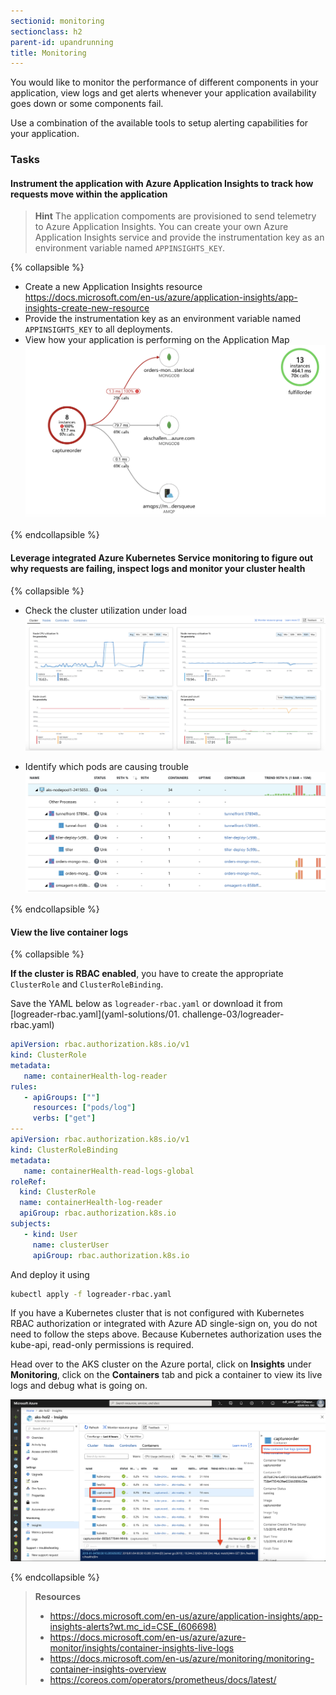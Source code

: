 ```yaml
---
sectionid: monitoring
sectionclass: h2
parent-id: upandrunning
title: Monitoring
---
```


You would like to monitor the performance of different components in your application, view logs and get alerts whenever your application availability goes down or some components fail.

Use a combination of the available tools to setup alerting capabilities for your application.

### Tasks

#### Instrument the application with Azure Application Insights to track how requests move within the application

> **Hint** The application compoments are provisioned to send telemetry to Azure Application Insights. You can create your own Azure Application Insights service and provide the instrumentation key as an environment variable named `APPINSIGHTS_KEY`.

{% collapsible %}

- Create a new Application Insights resource <https://docs.microsoft.com/en-us/azure/application-insights/app-insights-create-new-resource>
- Provide the instrumentation key as an environment variable named `APPINSIGHTS_KEY` to all deployments.
- View how your application is performing on the Application Map
  ![Application map](media/applicationmap.png)

{% endcollapsible %}

#### Leverage integrated Azure Kubernetes Service monitoring to figure out why requests are failing, inspect logs and monitor your cluster health

{% collapsible %}

- Check the cluster utilization under load
  ![Cluster utilization](media/clusterutilization.png)

- Identify which pods are causing trouble
  ![Pod utilization](media/podmetrics.png)

{% endcollapsible %}

#### View the live container logs

{% collapsible %}

**If the cluster is RBAC enabled**, you have to create the appropriate `ClusterRole` and `ClusterRoleBinding`.

Save the YAML below as `logreader-rbac.yaml` or download it from [logreader-rbac.yaml](yaml-solutions/01. challenge-03/logreader-rbac.yaml)

```yaml
apiVersion: rbac.authorization.k8s.io/v1
kind: ClusterRole
metadata:
   name: containerHealth-log-reader
rules:
   - apiGroups: [""]
     resources: ["pods/log"]
     verbs: ["get"]
---
apiVersion: rbac.authorization.k8s.io/v1
kind: ClusterRoleBinding
metadata:
   name: containerHealth-read-logs-global
roleRef:
  kind: ClusterRole
  name: containerHealth-log-reader
  apiGroup: rbac.authorization.k8s.io
subjects:
   - kind: User
     name: clusterUser
     apiGroup: rbac.authorization.k8s.io
```

And deploy it using

```sh
kubectl apply -f logreader-rbac.yaml
```

If you have a Kubernetes cluster that is not configured with Kubernetes RBAC authorization or integrated with Azure AD single-sign on, you do not need to follow the steps above. Because Kubernetes authorization uses the kube-api, read-only permissions is required.

Head over to the AKS cluster on the Azure portal, click on **Insights** under **Monitoring**, click on the **Containers** tab and pick a container to view its live logs and debug what is going on.

![Azure Monitor for Containers: Live Logs](media/livelogs.png)

{% endcollapsible %}

> **Resources**
> - <https://docs.microsoft.com/en-us/azure/application-insights/app-insights-alerts?wt.mc_id=CSE_(606698)>
> - <https://docs.microsoft.com/en-us/azure/azure-monitor/insights/container-insights-live-logs>
> - <https://docs.microsoft.com/en-us/azure/monitoring/monitoring-container-insights-overview>
> - <https://coreos.com/operators/prometheus/docs/latest/>